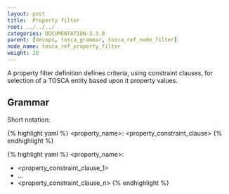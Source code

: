 ```yaml
---
layout: post
title:  Property filter
root: ../../../
categories: DOCUMENTATION-3.3.0
parent: [devops, tosca_grammar, tosca_ref_node_filter]
node_name: tosca_ref_property_filter
weight: 20
---
```


A property filter definition defines criteria, using constraint clauses, for selection of a TOSCA entity based upon it property values.

## Grammar

Short notation:

{% highlight yaml %}
<property_name>: <property_constraint_clause>
{% endhighlight %}

{% highlight yaml %}
<property_name>:
  - <property_constraint_clause_1>
  - ...
  - <property_constraint_clause_n>
{% endhighlight %}
